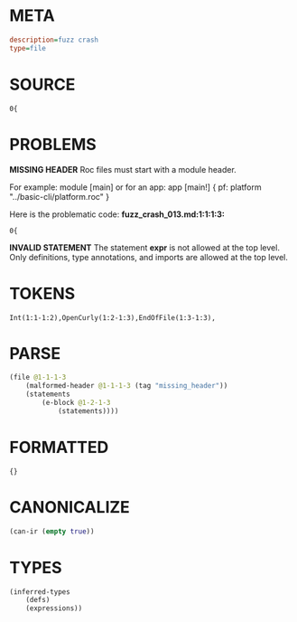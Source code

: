 # META
~~~ini
description=fuzz crash
type=file
~~~
# SOURCE
~~~roc
0{
~~~
# PROBLEMS
**MISSING HEADER**
Roc files must start with a module header.

For example:
        module [main]
or for an app:
        app [main!] { pf: platform "../basic-cli/platform.roc" }

Here is the problematic code:
**fuzz_crash_013.md:1:1:1:3:**
```roc
0{
```


**INVALID STATEMENT**
The statement **expr** is not allowed at the top level.
Only definitions, type annotations, and imports are allowed at the top level.

# TOKENS
~~~zig
Int(1:1-1:2),OpenCurly(1:2-1:3),EndOfFile(1:3-1:3),
~~~
# PARSE
~~~clojure
(file @1-1-1-3
	(malformed-header @1-1-1-3 (tag "missing_header"))
	(statements
		(e-block @1-2-1-3
			(statements))))
~~~
# FORMATTED
~~~roc
{}
~~~
# CANONICALIZE
~~~clojure
(can-ir (empty true))
~~~
# TYPES
~~~clojure
(inferred-types
	(defs)
	(expressions))
~~~